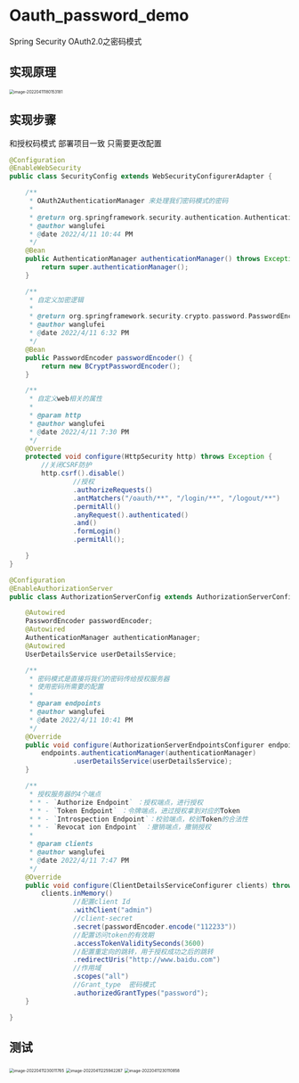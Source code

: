 # Oauth_password_demo
Spring Security OAuth2.0之密码模式

## 实现原理

<img src="https://bearbrick0.oss-cn-qingdao.aliyuncs.com/images/img/202204111801191.png" alt="image-20220411180153181" style="zoom:50%;" />

## 实现步骤

和授权码模式 部署项目一致 只需要更改配置

```java
@Configuration
@EnableWebSecurity
public class SecurityConfig extends WebSecurityConfigurerAdapter {

    /**
     * OAuth2AuthenticationManager 来处理我们密码模式的密码
     *
     * @return org.springframework.security.authentication.AuthenticationManager
     * @author wanglufei
     * @date 2022/4/11 10:44 PM
     */
    @Bean
    public AuthenticationManager authenticationManager() throws Exception {
        return super.authenticationManager();
    }

    /**
     * 自定义加密逻辑
     *
     * @return org.springframework.security.crypto.password.PasswordEncoder
     * @author wanglufei
     * @date 2022/4/11 6:32 PM
     */
    @Bean
    public PasswordEncoder passwordEncoder() {
        return new BCryptPasswordEncoder();
    }

    /**
     * 自定义web相关的属性
     *
     * @param http
     * @author wanglufei
     * @date 2022/4/11 7:30 PM
     */
    @Override
    protected void configure(HttpSecurity http) throws Exception {
        //关闭CSRF防护
        http.csrf().disable()
                //授权
                .authorizeRequests()
                .antMatchers("/oauth/**", "/login/**", "/logout/**")
                .permitAll()
                .anyRequest().authenticated()
                .and()
                .formLogin()
                .permitAll();

    }
}
```
```java
@Configuration
@EnableAuthorizationServer
public class AuthorizationServerConfig extends AuthorizationServerConfigurerAdapter {

    @Autowired
    PasswordEncoder passwordEncoder;
    @Autowired
    AuthenticationManager authenticationManager;
    @Autowired
    UserDetailsService userDetailsService;

    /**
     * 密码模式是直接将我们的密码传给授权服务器
     * 使用密码所需要的配置
     *
     * @param endpoints
     * @author wanglufei
     * @date 2022/4/11 10:41 PM
     */
    @Override
    public void configure(AuthorizationServerEndpointsConfigurer endpoints) throws Exception {
        endpoints.authenticationManager(authenticationManager)
                .userDetailsService(userDetailsService);
    }

    /**
     * 授权服务器的4个端点
     * * - `Authorize Endpoint` ：授权端点，进行授权
     * * - `Token Endpoint` ：令牌端点，进过授权拿到对应的Token
     * * - `Introspection Endpoint`：校验端点，校验Token的合法性
     * * - `Revocat ion Endpoint` ：撤销端点，撒销授权
     *
     * @param clients
     * @author wanglufei
     * @date 2022/4/11 7:47 PM
     */
    @Override
    public void configure(ClientDetailsServiceConfigurer clients) throws Exception {
        clients.inMemory()
                //配置client Id
                .withClient("admin")
                //client-secret
                .secret(passwordEncoder.encode("112233"))
                //配置访问token的有效期
                .accessTokenValiditySeconds(3600)
                //配置重定向的跳转，用于授权成功之后的跳转
                .redirectUris("http://www.baidu.com")
                //作用域
                .scopes("all")
                //Grant_type  密码模式
                .authorizedGrantTypes("password");
    }

}
```
## 测试
<img src="https://bearbrick0.oss-cn-qingdao.aliyuncs.com/images/img/202204112300354.png" alt="image-20220411230011765" style="zoom:50%;" />

<img src="https://bearbrick0.oss-cn-qingdao.aliyuncs.com/images/img/202204112300696.png" alt="image-20220411225942267" style="zoom:50%;" />

<img src="https://bearbrick0.oss-cn-qingdao.aliyuncs.com/images/img/202204112301466.png" alt="image-20220411230110858" style="zoom:50%;" />

